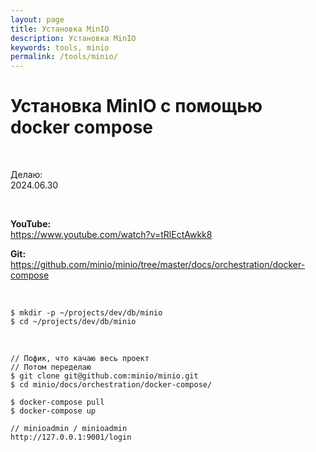 ```yaml
---
layout: page
title: Установка MinIO
description: Установка MinIO
keywords: tools, minio
permalink: /tools/minio/
---
```


# Установка MinIO с помощью docker compose

<br/>

Делаю:  
2024.06.30

<br/>

**YouTube:**  
https://www.youtube.com/watch?v=tRlEctAwkk8

**Git:**  
https://github.com/minio/minio/tree/master/docs/orchestration/docker-compose

<br/>

```
$ mkdir -p ~/projects/dev/db/minio
$ cd ~/projects/dev/db/minio
```

<br/>

```
// Пофик, что качаю весь проект
// Потом переделаю
$ git clone git@github.com:minio/minio.git
$ cd minio/docs/orchestration/docker-compose/
```

```
$ docker-compose pull
$ docker-compose up
```

```
// minioadmin / minioadmin
http://127.0.0.1:9001/login
```
